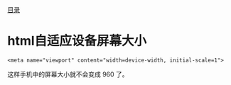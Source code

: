 [目录](./)

# html自适应设备屏幕大小

```
<meta name="viewport" content="width=device-width, initial-scale=1">
```

这样手机中的屏幕大小就不会变成 960 了。